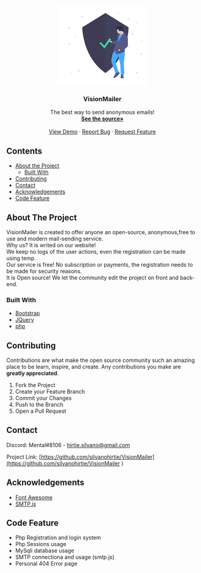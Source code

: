 
<!-- PROJECT LOGO -->
<br />
<p align="center">
  <a href="https://github.com/othneildrew/Best-README-Template">
    <img src="/src/img/Security.png" alt="Logo">
  </a>

  <h3 align="center">VisionMailer</h3>

  <p align="center">
    The best way to send anonymous emails!
    <br />
    <a href="https://github.com/silvanohirtie/VisionMailer/blob/master/index.php"><strong>See the source»</strong></a>
    <br />
    <br />
    <a href="https://visionmailer.000webhostapp.com/">View Demo</a>
    ·
    <a href="https://github.com/silvanohirtie/VisionMailer/issues">Report Bug</a>
    ·
    <a href="https://github.com/silvanohirtie/VisionMailer/issues">Request Feature</a>
  </p>
</p>



<!-- TABLE OF CONTENTS -->
## Contents

* [About the Project](#about-the-project)
  * [Built With](#built-with)
* [Contributing](#contributing)
* [Contact](#contact)
* [Acknowledgements](#acknowledgements)
* [Code Feature](#code-feature)



<!-- ABOUT THE PROJECT -->
## About The Project

VisionMailer is created to offer anyone an open-source, anonymous,free to use and modern mail-sending service.  
Why us? It is writed on our website!  
We keep no logs of the user actions, even the registration can be made using temp.  
Our service is free! No subscription or payments, the registration needs to be made for security reasons.  
It is Open source! We let the community edit the project on front and back-end.


### Built With

* [Bootstrap](https://getbootstrap.com)
* [JQuery](https://jquery.com)
* [php](https://www.php.net/)

<!-- CONTRIBUTING -->
## Contributing

Contributions are what make the open source community such an amazing place to be learn, inspire, and create. Any contributions you make are **greatly appreciated**.

1. Fork the Project
2. Create your Feature Branch 
3. Commit your Changes 
4. Push to the Branch
5. Open a Pull Request


<!-- CONTACT -->
## Contact

Discord: Mental#8106 - hirtie.silvano@gmail.com

Project Link: [https://github.com/silvanohirtie/VisionMailer](https://github.com/silvanohirtie/VisionMailer
)

<!-- ACKNOWLEDGEMENTS -->
## Acknowledgements
* [Font Awesome](https://fontawesome.com)
* [SMTP.js](https://SmtpJS.com)

## Code Feature
* Php Registration and login system
* Php Sessions usage
* MySqli database usage
* SMTP connectiona and usage (smtp.js)
* Personal 404 Error page
